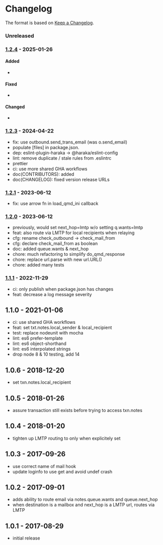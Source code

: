 # Changelog

The format is based on [Keep a Changelog](https://keepachangelog.com/).

### Unreleased

### [1.2.4] - 2025-01-26

#### Added

- 

#### Fixed

- 

#### Changed

- 


### [1.2.3] - 2024-04-22

- fix: use outbound.send_trans_email (was o.send_email)
- populate [files] in package.json.
- dep: eslint-plugin-haraka -> @haraka/eslint-config
- lint: remove duplicate / stale rules from .eslintrc
- prettier
- ci: use more shared GHA workflows
- doc(CONTRIBUTORS): added
- doc(CHANGELOG): fixed version release URLs

### [1.2.1] - 2023-06-12

- fix: use arrow fn in load_qmd_ini callback

### [1.2.0] - 2023-06-12

- previously, would set next_hop=lmtp w/o setting q.wants=lmtp
- feat: also route via LMTP for local recipients when relaying
- cfg: rename check_outbound -> check_mail_from
- cfg: declare check_mail_from as boolean
- doc: added queue.wants & next_hop
- chore: much refactoring to simplify do_qmd_response
- chore: replace url.parse with new url.URL()
- chore: added many tests

### [1.1.1] - 2022-11-29

- ci: only publish when package.json has changes
- feat: decrease a log message severity

## 1.1.0 - 2021-01-06

- ci: use shared GHA workflows
- feat: set txt.notes.local_sender & local_recipient
- test: replace nodeunit with mocha
- lint: es6 prefer-template
- lint: es6 object-shorthand
- lint: es6 interpolated strings
- drop node 8 & 10 testing, add 14

## 1.0.6 - 2018-12-20

- set txn.notes.local_recipient

## 1.0.5 - 2018-01-26

- assure transaction still exists before trying to access txn.notes

## 1.0.4 - 2018-01-20

- tighten up LMTP routing to only when explicitely set

## 1.0.3 - 2017-09-26

- use correct name of mail hook
- update loginfo to use get and avoid undef crash

## 1.0.2 - 2017-09-01

- adds ability to route email via notes.queue.wants and queue.next_hop
- when destination is a mailbox and next_hop is a LMTP url, routes via LMTP

## 1.0.1 - 2017-08-29

- initial release

[1.0.1]: https://github.com/haraka/haraka-plugin-qmail-deliverable/releases/tag/v1.0.1
[1.0.2]: https://github.com/haraka/haraka-plugin-qmail-deliverable/releases/tag/v1.0.2
[1.1.0]: https://github.com/haraka/haraka-plugin-qmail-deliverable/releases/tag/1.1.0
[1.1.1]: https://github.com/haraka/haraka-plugin-qmail-deliverable/releases/tag/1.1.1
[1.2.0]: https://github.com/haraka/haraka-plugin-qmail-deliverable/releases/tag/v1.2.0
[1.2.1]: https://github.com/haraka/haraka-plugin-qmail-deliverable/releases/tag/v1.2.1
[1.2.2]: https://github.com/haraka/haraka-plugin-qmail-deliverable/releases/tag/v1.2.2
[1.3.0]: https://github.com/haraka/haraka-plugin-qmail-deliverable/releases/tag/v1.3.0
[1.2.3]: https://github.com/haraka/haraka-plugin-qmail-deliverable/releases/tag/v1.2.3
[1.2.4]: https://github.com/haraka/haraka-plugin-qmail-deliverable/releases/tag/v1.2.4
